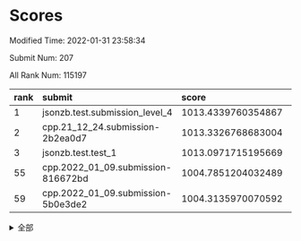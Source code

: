 # Scores

Modified Time: 2022-01-31 23:58:34

Submit Num: 207

All Rank Num: 115197

| rank |               submit               |       score        |       sigma        | pk_num |
| :--- | :--------------------------------- | :----------------- | :----------------- | :----- |
| 1    | jsonzb.test.submission_level_4     | 1013.4339760354867 | 0.8248947912614804 | 2226   |
| 2    | cpp.21_12_24.submission-2b2ea0d7   | 1013.3326768683004 | 0.8485041047404085 | 2228   |
| 3    | jsonzb.test.test_1                 | 1013.0971715195669 | 0.8191980238253601 | 2223   |
| 55   | cpp.2022_01_09.submission-816672bd | 1004.7851204032489 | 0.714622436267106  | 2229   |
| 59   | cpp.2022_01_09.submission-5b0e3de2 | 1004.3135970070592 | 0.7230891736445325 | 2222   |


<details>
<summary>全部</summary>

| rank |                 submit                 |       score        |       sigma        | pk_num |
| :--- | :------------------------------------- | :----------------- | :----------------- | :----- |
| 1    | jsonzb.test.submission_level_4         | 1013.4339760354867 | 0.8248947912614804 | 2226   |
| 2    | cpp.21_12_24.submission-2b2ea0d7       | 1013.3326768683004 | 0.8485041047404085 | 2228   |
| 3    | jsonzb.test.test_1                     | 1013.0971715195669 | 0.8191980238253601 | 2223   |
| 4    | gobigger.level_3.submission_level_3_45 | 1012.0011544455954 | 0.7851288040188108 | 2229   |
| 5    | gobigger.level_3.submission_level_3_36 | 1011.596028518868  | 0.7621768119724324 | 2228   |
| 6    | gobigger.level_3.submission_level_3_25 | 1011.010630714449  | 0.7710411827338745 | 2229   |
| 7    | gobigger.level_3.submission_level_3_35 | 1010.8795983562052 | 0.8076990537326274 | 2224   |
| 8    | gobigger.level_3.submission_level_3_39 | 1010.8081487659754 | 0.7785097114581915 | 2227   |
| 9    | gobigger.level_3.submission_level_3_33 | 1010.6854276154115 | 0.7680353716689282 | 2230   |
| 10   | gobigger.level_3.submission_level_3_12 | 1010.6648034640021 | 0.7744025685303904 | 2231   |
| 11   | gobigger.level_3.submission_level_3_40 | 1010.6046639950288 | 0.7542770393810106 | 2227   |
| 12   | gobigger.level_3.submission_level_3_8  | 1010.5588185992432 | 0.7779584185806131 | 2230   |
| 13   | gobigger.level_3.submission_level_3_15 | 1010.485553479629  | 0.7487706668185771 | 2228   |
| 14   | gobigger.level_3.submission_level_3_42 | 1010.4433792660938 | 0.7554041271643976 | 2223   |
| 15   | gobigger.level_3.submission_level_3_31 | 1010.4010873820561 | 0.7932891407443986 | 2228   |
| 16   | gobigger.level_3.submission_level_3_0  | 1010.3512865735718 | 0.7605038330494132 | 2224   |
| 17   | gobigger.level_3.submission_level_3_24 | 1010.3136856781913 | 0.7478618581185096 | 2227   |
| 18   | gobigger.level_3.submission_level_3_49 | 1010.2567572482312 | 0.7640980102651711 | 2230   |
| 19   | gobigger.level_3.submission_level_3_30 | 1010.2401635127088 | 0.760718579695206  | 2227   |
| 20   | gobigger.level_3.submission_level_3_38 | 1010.226378619132  | 0.7613899901706443 | 2224   |
| 21   | gobigger.level_3.submission_level_3_48 | 1010.1798864622086 | 0.7468355303118334 | 2228   |
| 22   | gobigger.level_3.submission_level_3_28 | 1010.0888253652957 | 0.763086546432815  | 2227   |
| 23   | gobigger.level_3.submission_level_3_2  | 1010.087166767996  | 0.7420695237585848 | 2225   |
| 24   | gobigger.level_3.submission_level_3_14 | 1010.0750166242547 | 0.7451076045032105 | 2228   |
| 25   | gobigger.level_3.submission_level_3_5  | 1009.9842361085432 | 0.7522925738303428 | 2228   |
| 26   | gobigger.level_3.submission_level_3_6  | 1009.9402362258637 | 0.7487666212822377 | 2222   |
| 27   | gobigger.level_3.submission_level_3_10 | 1009.8948561503095 | 0.7480310985576407 | 2224   |
| 28   | gobigger.level_3.submission_level_3_26 | 1009.7911825298546 | 0.7525756549525539 | 2224   |
| 29   | gobigger.level_3.submission_level_3_18 | 1009.728587790522  | 0.7456691490008296 | 2223   |
| 30   | gobigger.level_3.submission_level_3_1  | 1009.6533170322423 | 0.7460353087949371 | 2226   |
| 31   | gobigger.level_3.submission_level_3_16 | 1009.6476233932034 | 0.7269591669993315 | 2227   |
| 32   | gobigger.level_3.submission_level_3_29 | 1009.6448411165541 | 0.7629343396757067 | 2226   |
| 33   | gobigger.level_3.submission_level_3_9  | 1009.6029505543387 | 0.7509825774903336 | 2230   |
| 34   | gobigger.level_3.submission_level_3_3  | 1009.5468114000814 | 0.764645409884904  | 2226   |
| 35   | gobigger.level_3.submission_level_3_43 | 1009.5229631024916 | 0.7556924732425221 | 2226   |
| 36   | gobigger.level_3.submission_level_3_27 | 1009.4658766086018 | 0.7427005943275785 | 2223   |
| 37   | gobigger.level_3.submission_level_3_13 | 1009.377524547127  | 0.7627592922155704 | 2228   |
| 38   | gobigger.level_3.submission_level_3_11 | 1009.3753844371694 | 0.7427224973117836 | 2227   |
| 39   | gobigger.level_3.submission_level_3_19 | 1009.3736113495138 | 0.7623429743154998 | 2224   |
| 40   | gobigger.level_3.submission_level_3_37 | 1009.3606173319081 | 0.7626662940236494 | 2224   |
| 41   | gobigger.level_3.submission_level_3_34 | 1009.3524637419623 | 0.7360425425220165 | 2226   |
| 42   | gobigger.level_3.submission_level_3_7  | 1009.324118047814  | 0.7315344993700049 | 2228   |
| 43   | gobigger.level_3.submission_level_3_47 | 1009.28847689035   | 0.7481458902509619 | 2230   |
| 44   | gobigger.level_3.submission_level_3_21 | 1009.2849704009585 | 0.7469333634260853 | 2229   |
| 45   | gobigger.level_3.submission_level_3_4  | 1009.264871257994  | 0.7615952272183895 | 2229   |
| 46   | gobigger.level_3.submission_level_3_22 | 1008.947082282699  | 0.7501302907678687 | 2221   |
| 47   | gobigger.level_3.submission_level_3_23 | 1008.89406436622   | 0.7423842354231657 | 2223   |
| 48   | gobigger.level_3.submission_level_3_32 | 1008.82072956956   | 0.7495838499154008 | 2231   |
| 49   | gobigger.level_3.submission_level_3_41 | 1008.7909612053122 | 0.7529738347135444 | 2232   |
| 50   | gobigger.level_3.submission_level_3_44 | 1008.7243830941328 | 0.7240682030339137 | 2226   |
| 51   | gobigger.level_3.submission_level_3_20 | 1008.6038843723259 | 0.7452519929383363 | 2228   |
| 52   | gobigger.level_3.submission_level_3_46 | 1008.272378570159  | 0.7374119202491147 | 2232   |
| 53   | gobigger.level_3.submission_level_3_17 | 1008.1351058532928 | 0.758993107422132  | 2225   |
| 54   | gobigger.level_1.submission_level_1_30 | 1005.4351891954217 | 0.7333212733298974 | 2222   |
| 55   | cpp.2022_01_09.submission-816672bd     | 1004.7851204032489 | 0.714622436267106  | 2229   |
| 56   | gobigger.level_1.submission_level_1_8  | 1004.730399629404  | 0.7166065903291126 | 2224   |
| 57   | gobigger.level_1.submission_level_1_22 | 1004.4701209056312 | 0.724818638832126  | 2228   |
| 58   | gobigger.level_1.submission_level_1_19 | 1004.3951489007765 | 0.7203603160732749 | 2226   |
| 59   | cpp.2022_01_09.submission-5b0e3de2     | 1004.3135970070592 | 0.7230891736445325 | 2222   |
| 60   | gobigger.level_1.submission_level_1_17 | 1004.299469608317  | 0.7035661258248019 | 2226   |
| 61   | gobigger.level_1.submission_level_1_1  | 1004.2253642991366 | 0.7281663813946821 | 2227   |
| 62   | gobigger.level_1.submission_level_1_49 | 1004.1358540597727 | 0.7086090265086457 | 2227   |
| 63   | gobigger.level_1.submission_level_1_39 | 1004.1316114270364 | 0.7153470598424657 | 2222   |
| 64   | gobigger.level_1.submission_level_1_6  | 1004.1299807019832 | 0.7084117393474985 | 2222   |
| 65   | gobigger.level_1.submission_level_1_14 | 1004.1273040515497 | 0.7117010283349691 | 2227   |
| 66   | gobigger.level_1.submission_level_1_29 | 1004.094428159322  | 0.7124444545412403 | 2229   |
| 67   | gobigger.level_1.submission_level_1_43 | 1003.9412428402934 | 0.7216583827794941 | 2229   |
| 68   | gobigger.level_1.submission_level_1_42 | 1003.8285730801325 | 0.7246672595732321 | 2231   |
| 69   | gobigger.level_1.submission_level_1_41 | 1003.7722098354772 | 0.7175068494410118 | 2230   |
| 70   | gobigger.level_1.submission_level_1_32 | 1003.7011881408504 | 0.7243939513279118 | 2228   |
| 71   | gobigger.level_1.submission_level_1_34 | 1003.6522798336414 | 0.7227431308711963 | 2227   |
| 72   | gobigger.level_1.submission_level_1_48 | 1003.6252807857427 | 0.7144646717192734 | 2222   |
| 73   | gobigger.level_1.submission_level_1_10 | 1003.6024882997739 | 0.7176329074175982 | 2223   |
| 74   | gobigger.level_1.submission_level_1_13 | 1003.5847953842857 | 0.7210143338196432 | 2223   |
| 75   | gobigger.level_1.submission_level_1_21 | 1003.5782840210416 | 0.7257863978841588 | 2228   |
| 76   | gobigger.level_1.submission_level_1_31 | 1003.5390813011246 | 0.7123764319053946 | 2222   |
| 77   | gobigger.level_1.submission_level_1_47 | 1003.4974960923371 | 0.7173030437088698 | 2228   |
| 78   | gobigger.level_1.submission_level_1_24 | 1003.4356177167085 | 0.7160349674108392 | 2225   |
| 79   | gobigger.level_1.submission_level_1_33 | 1003.4301814573452 | 0.7055470064878726 | 2224   |
| 80   | gobigger.level_1.submission_level_1_44 | 1003.4174280572689 | 0.7248254131893462 | 2228   |
| 81   | gobigger.level_1.submission_level_1_26 | 1003.3754836881981 | 0.7145991099639771 | 2223   |
| 82   | gobigger.level_1.submission_level_1_23 | 1003.3443870501624 | 0.714855474746492  | 2227   |
| 83   | gobigger.level_1.submission_level_1_40 | 1003.3435444800907 | 0.721429544039172  | 2227   |
| 84   | gobigger.level_1.submission_level_1_15 | 1003.3081493529573 | 0.7341179486944172 | 2227   |
| 85   | gobigger.level_1.submission_level_1_46 | 1003.2279458968576 | 0.7131007428606984 | 2222   |
| 86   | gobigger.level_1.submission_level_1_38 | 1003.1257986406476 | 0.7189352842897279 | 2224   |
| 87   | gobigger.level_1.submission_level_1_27 | 1003.0494556037947 | 0.7189827969181757 | 2231   |
| 88   | gobigger.level_1.submission_level_1_37 | 1003.0126684797715 | 0.7228055474303394 | 2225   |
| 89   | gobigger.level_1.submission_level_1_3  | 1002.9826141814509 | 0.7049235979492625 | 2226   |
| 90   | gobigger.level_1.submission_level_1_12 | 1002.8744506916685 | 0.7089086474650932 | 2221   |
| 91   | gobigger.level_1.submission_level_1_25 | 1002.8324118903425 | 0.714921947947998  | 2224   |
| 92   | gobigger.level_1.submission_level_1_0  | 1002.8318805822936 | 0.7112755146782684 | 2227   |
| 93   | gobigger.level_1.submission_level_1_5  | 1002.8157381329771 | 0.7199576007396892 | 2225   |
| 94   | gobigger.level_1.submission_level_1_45 | 1002.8065793928583 | 0.7167539339439379 | 2222   |
| 95   | gobigger.level_1.submission_level_1_9  | 1002.782293668247  | 0.708769866247585  | 2221   |
| 96   | gobigger.level_1.submission_level_1_4  | 1002.6138138320084 | 0.7250169797903798 | 2228   |
| 97   | gobigger.level_1.submission_level_1_35 | 1002.4790696800221 | 0.7089368232729426 | 2227   |
| 98   | gobigger.level_1.submission_level_1_28 | 1002.4436025525159 | 0.7178636753792471 | 2224   |
| 99   | gobigger.level_1.submission_level_1_16 | 1002.421846417203  | 0.7074035211527372 | 2224   |
| 100  | gobigger.level_1.submission_level_1_20 | 1002.2832885563009 | 0.7128978916452355 | 2230   |
| 101  | gobigger.level_1.submission_level_1_18 | 1001.985382293161  | 0.7009918929707297 | 2219   |
| 102  | gobigger.level_1.submission_level_1_36 | 1001.8941778623592 | 0.7119177586471032 | 2219   |
| 103  | gobigger.level_1.submission_level_1_7  | 1001.8855796411175 | 0.7113426250724512 | 2225   |
| 104  | gobigger.level_1.submission_level_1_2  | 1001.8431976088464 | 0.7094631502666372 | 2229   |
| 105  | gobigger.level_1.submission_level_1_11 | 1001.7484441623153 | 0.7066119357795597 | 2225   |
| 106  | gobigger.random.submission_random_38   | 997.0925947728259  | 0.7056362314110115 | 2229   |
| 107  | gobigger.random.submission_random_45   | 996.880760976504   | 0.7150422317771037 | 2227   |
| 108  | gobigger.random.submission_random_35   | 996.6853935920207  | 0.6992612714093113 | 2227   |
| 109  | gobigger.random.submission_random_22   | 996.6741715920499  | 0.7057712268712311 | 2227   |
| 110  | gobigger.random.submission_random_19   | 996.6556910661313  | 0.7065636700261028 | 2226   |
| 111  | gobigger.random.submission_random_21   | 996.6546761083146  | 0.7046192868075002 | 2222   |
| 112  | gobigger.random.submission_random_43   | 996.5678576902814  | 0.7108576627793787 | 2229   |
| 113  | gobigger.random.submission_random_18   | 996.4619724779993  | 0.7211561685772079 | 2226   |
| 114  | gobigger.random.submission_random_11   | 996.3715848648117  | 0.7099364873770088 | 2225   |
| 115  | gobigger.random.submission_random_28   | 996.3389671208373  | 0.7290148607529096 | 2222   |
| 116  | gobigger.random.submission_random_36   | 996.3209995734652  | 0.7018461643756221 | 2225   |
| 117  | gobigger.random.submission_random_1    | 996.2959100542868  | 0.7162687640135087 | 2230   |
| 118  | gobigger.random.submission_random_23   | 996.2930396136063  | 0.7087974756841742 | 2222   |
| 119  | gobigger.random.submission_random_6    | 996.268582326825   | 0.7217260084217653 | 2226   |
| 120  | gobigger.random.submission_random_16   | 996.1977283964876  | 0.7082768099992449 | 2228   |
| 121  | gobigger.random.submission_random_8    | 996.1893561862647  | 0.7019161378570435 | 2228   |
| 122  | gobigger.random.submission_random_47   | 996.1822479543284  | 0.7120103053710939 | 2226   |
| 123  | gobigger.random.submission_random_42   | 996.1585074395152  | 0.7190751048871595 | 2227   |
| 124  | gobigger.random.submission_random_26   | 996.1266990232803  | 0.7061096484079389 | 2232   |
| 125  | gobigger.random.submission_random_12   | 996.0912801354594  | 0.7005245032212145 | 2224   |
| 126  | gobigger.random.submission_random_17   | 996.0599116655459  | 0.7021272083887924 | 2230   |
| 127  | gobigger.random.submission_random_49   | 996.0399979993388  | 0.7085635355958977 | 2228   |
| 128  | gobigger.random.submission_random_5    | 995.906339065996   | 0.7185536145514929 | 2228   |
| 129  | gobigger.random.submission_random_32   | 995.8274470878403  | 0.7313055819208737 | 2226   |
| 130  | gobigger.random.submission_random_20   | 995.8180470089069  | 0.7082798648115409 | 2225   |
| 131  | gobigger.random.submission_random_37   | 995.7368550568525  | 0.7281166843657366 | 2231   |
| 132  | gobigger.random.submission_random_31   | 995.6665254821288  | 0.7186096367695015 | 2229   |
| 133  | gobigger.random.submission_random_27   | 995.6630960517452  | 0.7179518063339689 | 2226   |
| 134  | gobigger.random.submission_random_34   | 995.6525162709368  | 0.7019732529818351 | 2224   |
| 135  | gobigger.random.submission_random_2    | 995.6158061409849  | 0.7117603451735712 | 2223   |
| 136  | gobigger.random.submission_random_48   | 995.5841237934648  | 0.7065592186730227 | 2230   |
| 137  | gobigger.random.submission_random_24   | 995.5023316418152  | 0.7083641594339586 | 2229   |
| 138  | gobigger.random.submission_random_40   | 995.4834968973702  | 0.7182155141080228 | 2229   |
| 139  | gobigger.random.submission_random_46   | 995.4618672161909  | 0.7078856247983712 | 2230   |
| 140  | gobigger.random.submission_random_9    | 995.4474858808674  | 0.7052647180243102 | 2227   |
| 141  | gobigger.random.submission_random_15   | 995.3763920973473  | 0.7085219386411035 | 2224   |
| 142  | gobigger.random.submission_random_3    | 995.3434652334756  | 0.709018432674802  | 2227   |
| 143  | gobigger.random.submission_random_41   | 995.3166399409673  | 0.7042848606858257 | 2230   |
| 144  | gobigger.random.submission_random_33   | 995.2469750373841  | 0.7057330731735252 | 2226   |
| 145  | gobigger.random.submission_random_25   | 995.1780640163289  | 0.7059049993939229 | 2228   |
| 146  | gobigger.random.submission_random_7    | 995.1405361990215  | 0.7091139424694092 | 2225   |
| 147  | gobigger.random.submission_random_30   | 995.0813190326002  | 0.7208415083824881 | 2227   |
| 148  | gobigger.random.submission_random_14   | 995.0599877378262  | 0.7131946587001551 | 2229   |
| 149  | gobigger.random.submission_random_10   | 995.0451994410437  | 0.7125787927338756 | 2230   |
| 150  | gobigger.random.submission_random_0    | 995.0431999570661  | 0.7063555634841889 | 2228   |
| 151  | gobigger.random.submission_random_44   | 994.9201248870429  | 0.7271610366527622 | 2225   |
| 152  | gobigger.random.submission_random_29   | 994.8520919406451  | 0.7012038999751821 | 2221   |
| 153  | gobigger.random.submission_random_13   | 994.6923602961226  | 0.7096624792926111 | 2223   |
| 154  | gobigger.random.submission_random_39   | 994.6167682629598  | 0.7135891194337302 | 2224   |
| 155  | gobigger.level_2.submission_level_2_26 | 994.4206331081333  | 0.7122425345978097 | 2227   |
| 156  | gobigger.level_2.submission_level_2_34 | 994.3414127629911  | 0.7238990764298534 | 2224   |
| 157  | gobigger.random.submission_random_4    | 994.262101057197   | 0.7216245282476662 | 2224   |
| 158  | gobigger.level_2.submission_level_2_48 | 993.9090697424616  | 0.7307594594094342 | 2224   |
| 159  | gobigger.level_2.submission_level_2_14 | 993.5695024548004  | 0.7504159742998996 | 2227   |
| 160  | gobigger.level_2.submission_level_2_11 | 993.5148973496854  | 0.7403897441067263 | 2227   |
| 161  | gobigger.level_2.submission_level_2_27 | 993.4300194184253  | 0.7243713231026337 | 2228   |
| 162  | gobigger.level_2.submission_level_2_8  | 993.252108307281   | 0.7307163437639921 | 2229   |
| 163  | gobigger.level_2.submission_level_2_21 | 993.0967558946123  | 0.7307728405681122 | 2225   |
| 164  | gobigger.level_2.submission_level_2_9  | 993.0044979364014  | 0.7455567733461761 | 2221   |
| 165  | gobigger.level_2.submission_level_2_31 | 992.9735278573105  | 0.746110532309184  | 2229   |
| 166  | gobigger.level_2.submission_level_2_44 | 992.8907235781082  | 0.7324559646966057 | 2225   |
| 167  | gobigger.level_2.submission_level_2_15 | 992.8805801650819  | 0.731583872281273  | 2221   |
| 168  | gobigger.level_2.submission_level_2_18 | 992.7629808791631  | 0.7750576962645859 | 2227   |
| 169  | gobigger.level_2.submission_level_2_23 | 992.7153024984437  | 0.7511680535681081 | 2221   |
| 170  | gobigger.level_2.submission_level_2_49 | 992.5758818128916  | 0.7372596801369983 | 2225   |
| 171  | gobigger.level_2.submission_level_2_35 | 992.5313818130101  | 0.7408009226540998 | 2226   |
| 172  | gobigger.level_2.submission_level_2_0  | 992.5293229017038  | 0.7405582682068581 | 2226   |
| 173  | gobigger.level_2.submission_level_2_45 | 992.5143803669248  | 0.7477200541693644 | 2227   |
| 174  | gobigger.level_2.submission_level_2_25 | 992.421815813511   | 0.7491953951839357 | 2223   |
| 175  | gobigger.level_2.submission_level_2_47 | 992.3682024025347  | 0.7366277248283146 | 2221   |
| 176  | gobigger.level_2.submission_level_2_30 | 992.2527671167509  | 0.7435682324461085 | 2215   |
| 177  | gobigger.level_2.submission_level_2_22 | 992.2461969630879  | 0.7430903665616527 | 2229   |
| 178  | gobigger.level_2.submission_level_2_17 | 992.1676541917201  | 0.7408747456838118 | 2228   |
| 179  | gobigger.level_2.submission_level_2_40 | 992.1402391999667  | 0.7467217647239519 | 2224   |
| 180  | gobigger.level_2.submission_level_2_36 | 992.1041523839787  | 0.7376384954190509 | 2224   |
| 181  | gobigger.level_2.submission_level_2_6  | 992.0667589229467  | 0.7439364500046696 | 2234   |
| 182  | gobigger.level_2.submission_level_2_41 | 992.0306232073492  | 0.7554313840680741 | 2226   |
| 183  | gobigger.level_2.submission_level_2_28 | 991.9879886626516  | 0.75358050340444   | 2227   |
| 184  | gobigger.level_2.submission_level_2_5  | 991.9635279271308  | 0.7311383728270258 | 2227   |
| 185  | gobigger.level_2.submission_level_2_37 | 991.948026331562   | 0.7600404791457143 | 2228   |
| 186  | gobigger.level_2.submission_level_2_29 | 991.8805501999065  | 0.7396380006086508 | 2225   |
| 187  | gobigger.level_2.submission_level_2_38 | 991.8167311051197  | 0.7533766708887525 | 2228   |
| 188  | gobigger.level_2.submission_level_2_46 | 991.7536267360657  | 0.7507638739279842 | 2227   |
| 189  | gobigger.level_2.submission_level_2_24 | 991.6303802174403  | 0.7537103905991805 | 2224   |
| 190  | gobigger.level_2.submission_level_2_12 | 991.5708582665421  | 0.7420194453022676 | 2227   |
| 191  | gobigger.level_2.submission_level_2_19 | 991.5402697219455  | 0.7357845492695726 | 2222   |
| 192  | gobigger.level_2.submission_level_2_13 | 991.5255348114903  | 0.7247463601009552 | 2228   |
| 193  | gobigger.level_2.submission_level_2_2  | 991.3394633267611  | 0.7400894811232349 | 2222   |
| 194  | gobigger.level_2.submission_level_2_10 | 991.2195523834052  | 0.7484662058007975 | 2220   |
| 195  | gobigger.level_2.submission_level_2_32 | 991.1294891366374  | 0.7516773844569722 | 2225   |
| 196  | gobigger.level_2.submission_level_2_7  | 991.0713528225349  | 0.7506700964466566 | 2225   |
| 197  | gobigger.level_2.submission_level_2_42 | 991.0373439142181  | 0.76468002717065   | 2226   |
| 198  | gobigger.level_2.submission_level_2_16 | 991.0246182062413  | 0.7214882558655495 | 2221   |
| 199  | gobigger.level_2.submission_level_2_4  | 991.0131288480758  | 0.7489342139702643 | 2227   |
| 200  | gobigger.level_2.submission_level_2_33 | 990.9674236193431  | 0.7508411843587186 | 2227   |
| 201  | gobigger.level_2.submission_level_2_39 | 990.9195819181577  | 0.761406936839953  | 2227   |
| 202  | gobigger.level_2.submission_level_2_3  | 990.7191557390618  | 0.7672358570888683 | 2226   |
| 203  | gobigger.level_2.submission_level_2_1  | 990.7104923528576  | 0.7525151712540784 | 2224   |
| 204  | gobigger.level_2.submission_level_2_43 | 990.6439894150194  | 0.7455689286383909 | 2224   |
| 205  | gobigger.level_2.submission_level_2_20 | 990.1372091709861  | 0.7761773771903712 | 2224   |
| 206  | gobigger.none.submission_none_1        | 978.1673804209842  | 1.1419303205838502 | 2223   |
| 207  | gobigger.none.submission_none_0        | 976.961233729297   | 1.3063995668981494 | 2230   |

</details>